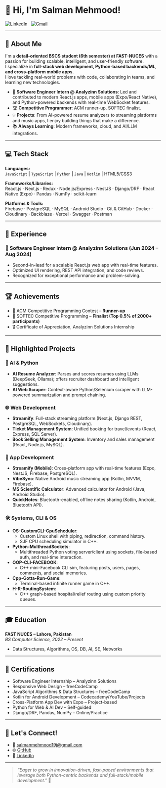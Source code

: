 # 👋 Hi, I'm Salman Mehmood!

[![LinkedIn](https://img.shields.io/badge/LinkedIn-blue?logo=linkedin&style=flat-square)](https://linkedin.com/) &nbsp; [![Gmail](https://img.shields.io/badge/Email-salmanmehmood19j@gmail.com-red?logo=gmail&style=flat-square)](mailto:salmanmehmood19j@gmail.com)

---

## 🚀 About Me

I'm a **detail-oriented BSCS student (6th semester) at FAST-NUCES** with a passion for building scalable, intelligent, and user-friendly software.  
I specialize in **full-stack web development, Python-based backends/ML, and cross-platform mobile apps**.  
I love tackling real-world problems with code, collaborating in teams, and learning new technologies.

- 🏢 **Software Engineer Intern @ Analyzinn Solutions**: Led and contributed to modern React.js apps, mobile apps (Expo/React Native), and Python-powered backends with real-time WebSocket features.
- 🏆 **Competitive Programmer**: ACM runner-up, SOFTEC finalist.
- 💡 **Projects**: From AI-powered resume analyzers to streaming platforms and music apps, I enjoy building things that make a difference.
- 📚 **Always Learning**: Modern frameworks, cloud, and AI/LLM integrations.

---

## 💻 Tech Stack

**Languages:**  
`JavaScript` | `TypeScript` | `Python` | `Java` | `Kotlin` | HTML5/CSS3

**Frameworks/Libraries:**  
React.js · Next.js · Redux · Node.js/Express · NestJS · Django/DRF · React Native (Expo) · Pandas · NumPy · scikit-learn

**Platforms & Tools:**  
Firebase · PostgreSQL · MySQL · Android Studio · Git & GitHub · Docker · Cloudinary · Backblaze · Vercel · Swagger · Postman

---

## 🏢 Experience

### 💼 Software Engineer Intern @ Analyzinn Solutions (Jun 2024 – Aug 2024)
- Second-in-lead for a scalable React.js web app with real-time features.
- Optimized UI rendering, REST API integration, and code reviews.
- Recognized for exceptional performance and problem-solving.

---

## 🏆 Achievements

- 🥈 ACM Competitive Programming Contest – **Runner-up**
- 🏅 SOFTEC Competitive Programming – **Finalist (Top 0.5% of 2000+ participants)**
- 🎖️ Certificate of Appreciation, Analyzinn Solutions Internship

---

## 📂 Highlighted Projects

### 🧠 AI & Python
- **AI Resume Analyzer**: Parses and scores resumes using LLMs (DeepSeek, Ollama); offers recruiter dashboard and intelligent suggestions.
- **AI Web Scraper**: Context-aware Python/Selenium scraper with LLM-powered summarization and prompt chaining.

### 🌐 Web Development
- **Streamify**: Full-stack streaming platform (Next.js, Django REST, PostgreSQL, WebSockets, Cloudinary).
- **Ticket Management System**: Unified booking for travel/events (React, Express, SQL Server).
- **Book Selling Management System**: Inventory and sales management (React, Node.js, MySQL).

### 📱 App Development
- **Streamify (Mobile)**: Cross-platform app with real-time features (Expo, NestJS, Firebase, PostgreSQL).
- **VibeSync**: Native Android music streaming app (Kotlin, MVVM, Firebase).
- **MS Scientific Calculator**: Advanced calculator for Android (Java, Android Studio).
- **QuickNotes**: Bluetooth-enabled, offline notes sharing (Kotlin, Android, Bluetooth API).

### 🛠️ Systems, CLI & OS
- **OS-CustomCLI-CpuSehcduler**:  
  - Custom Linux shell with piping, redirection, command history.
  - SJF CPU scheduling simulator in C++.
- **Python-MulthreadSockets**:  
  - Multithreaded Python voting server/client using sockets, file-based auth, and real-time interaction.
- **OOP-CLI-FACEBOOK**:  
  - C++ mini-Facebook CLI sim, featuring posts, users, pages, comments, and social memories.
- **Cpp-Gotta-Run-Game**:  
  - Terminal-based infinite runner game in C++.
- **H-R-RoutingSystem**:  
  - C++ graph-based hospital/relief routing using custom priority queues.

---

## 🎓 Education

**FAST NUCES – Lahore, Pakistan**  
_BS Computer Science, 2022 – Present_  
- Data Structures, Algorithms, OS, DB, AI, SE, Networks

---

## 🏅 Certifications

- Software Engineer Internship – Analyzinn Solutions
- Responsive Web Design – freeCodeCamp
- JavaScript Algorithms & Data Structures – freeCodeCamp
- Kotlin for Android Development – Codecademy/YouTube/Projects
- Cross-Platform App Dev with Expo – Project-based
- Python for Web & AI Dev – Self-guided
- Django/DRF, Pandas, NumPy – Online/Practice

---

## 📝 Let's Connect!

- 📧 [salmanmehmood19j@gmail.com](mailto:salmanmehmood19j@gmail.com)
- 🌐 [GitHub](https://github.com/JoY-BoY-e)
- 💼 [LinkedIn](https://linkedin.com/)

---

> _“Eager to grow in innovation-driven, fast-paced environments that leverage both Python-centric backends and full-stack/mobile development.”_ 🚀
